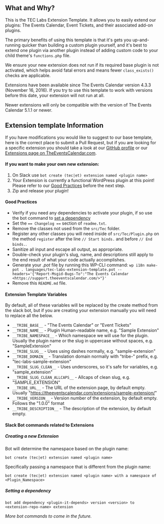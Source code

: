 ## What and Why?

This is the TEC Labs Extension Template. It allows you to easily extend our plugins: The Events Calendar, Event Tickets, and their associated add-on plugins.

The primary benefits of using this template is that it's gets you up-and-running quicker than building a custom plugin yourself, and it's best to extend one plugin via another plugin instead of adding custom code to your child theme's `functions.php` file.

We ensure your new extension does not run if its required base plugin is not activated, which helps avoid fatal errors and means fewer `class_exists()` checks are applicable.

Extensions have been available since The Events Calendar version 4.3.3 (November 16, 2016). If you try to use this template to work with versions before this date, your extension will not run at all.

Newer extensions will only be compatible with the version of The Events Calendar 5.1.1 or newer.

## Extension template Information

If you have modifications you would like to suggest to our base template, here is the correct place to submit a Pull Request, but if you are looking for a specific extension you should take a look at our [GitHub profile](https://github.com/mt-support) or our [Extensions page on TheEventsCalendar.com](https://theeventscalendar.com/extensions/).

#### If you want to make your own new extension:

1. On Slack use `bot create (tec|et) extension named <plugin name>`
1. Your Extension is currently a functional WordPress plugin at this point! Please refer to our [Good Practices](#good-practices) before the next step.
1. Zip and release your plugin!

#### Good Practices

* Verify if you need any dependencies to activate your plugin, if so use the bot command to [set a dependency](#setting-a-dependency)
* Set the `== Changelog ==` section of `readme.txt`.
* Remove the classes not used from the `src/Tec` folder.
* Register any other classes you will need inside of `src/Tec/Plugin.php` on the method `register` after the line `// Start binds.` and before `// End binds.`.
* Sanitize all input and escape all output, as appropriate.
* Double-check your plugin's slug, name, and descriptions still apply to the end result of what your code actually accomplishes.
* Generate your *.pot* file by running this WP-CLI command: `wp i18n make-pot . languages/tec-labs-extension-template.pot --headers='{"Report-Msgid-Bugs-To":"The Events Calendar <https://support.theeventscalendar.com/>"}'`
* Remove this `README.md` file.

#### Extension Template Variables

By default, all of these variables will be replaced by the create method from the slack bot, but if you are creating your extension manually you will need to replace all the below. 

* `__TRIBE_BASE__` - "The Events Calendar" or "Event Tickets"
* `__TRIBE_NAME__` - Plugin Human-readable name, e.g. "Sample Extension"
* `__TRIBE_NAMESPACE__` - Which namespace we will use for the plugin. Usually the plugin name or the slug in uppercase without spaces, e.g. "SampleExtension"
* `__TRIBE_SLUG__` - Uses using dashes normally, e.g. "sample-extension"
* `__TRIBE_DOMAIN__` - Translation domain normally with "tribe-" prefix, e.g. "tec-labs-sample-extension"
* `__TRIBE_SLUG_CLEAN__` - Uses underscores, so it's safe for variables, e.g. "sample_extension"
* `__TRIBE_SLUG_CLEAN_ALLCAPS__` - Allcaps of clean slug, e.g. "SAMPLE_EXTENSION"
* `__TRIBE_URL__` - The URL of the extension page, by default empty. Usually "https://theeventscalendar.com/extensions/sample-extension/"
* `__TRIBE_VERSION__` - Version number of the extension, by default empty. Follows the "1.0.0" format
* `__TRIBE_DESCRIPTION__` - The description of the extension, by default empty.

#### Slack Bot commands related to Extensions

##### Creating a new Extension

Bot will determine the namespace based on the plugin name:
```
bot create (tec|et) extension named <plugin name>
```

Specifically passing a namespace that is different from the plugin name:
```
bot create (tec|et) extension named <plugin name> with a namespace of <Plugin_Namespace>
```

##### Setting a dependency

```
bot add dependency <plugin-it-depends> version <version> to <extension-repo-name> extension
```

_More bot commands to come in the future._
